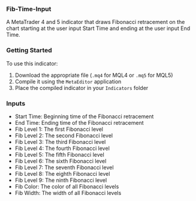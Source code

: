 ### Fib-Time-Input
A MetaTrader 4 and 5 indicator that draws Fibonacci retracement on the chart starting at the user input Start Time and ending at the user input End Time.

### Getting Started
To use this indicator:
1. Download the appropriate file (`.mq4` for MQL4 or `.mq5` for MQL5)
2. Compile it using the `MetaEditor` application
3. Place the compiled indicator in your `Indicators` folder

### Inputs
- Start Time: Beginning time of the Fibonacci retracement
- End Time: Ending time of the Fibonacci retracement
- Fib Level 1: The first Fibonacci level
- Fib Level 2: The second Fibonacci level
- Fib Level 3: The third Fibonacci level
- Fib Level 4: The fourth Fibonacci level
- Fib Level 5: The fifth Fibonacci level
- Fib Level 6: The sixth Fibonacci level
- Fib Level 7: The seventh Fibonacci level
- Fib Level 8: The eighth Fibonacci level
- Fib Level 9: The ninth Fibonacci level
- Fib Color: The color of all Fibonacci levels
- Fib Width: The width of all Fibonacci levels